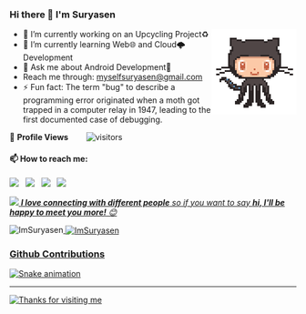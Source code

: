 ### Hi there 👋 I'm Suryasen
<img align='right' src='https://github.com/ImSuryasen/ImSuryasen/blob/main/octocat-anime.gif' width='150'>

- 🔭 I’m currently working on an Upcycling Project♻️
- 🌱 I’m currently learning Web🌐 and Cloud🌩️ Development
- 💬 Ask me about Android Development📱
- Reach me through: myselfsuryasen@gmail.com
- ⚡ Fun fact:
        The term "bug" to describe a programming error originated when a moth got trapped in a computer relay in 1947, leading to the first documented case of debugging.
  

<!--  PROFILES VIEWS -->
🌱 **Profile Views**&nbsp;&nbsp;&nbsp;&nbsp;&nbsp;&nbsp;&nbsp;
![visitors](https://profile-counter.glitch.me/ImSuryasen/count.svg?align=center)



#### 📫 How to reach me:
  
[<img src="https://img.icons8.com/color/48/000000/twitter.png" width="3.5%"/>](https://twitter.com/SURYASE58991621?t=J-qgRMkDdimvBzSXMgq8DA&s=09)  &nbsp; [<img src="https://img.icons8.com/color/48/000000/linkedin.png" width="3.5%"/>](https://www.linkedin.com/in/imsuryasen/)  &nbsp; [<img src="https://img.icons8.com/fluent/48/000000/instagram-new.png" width="3.5%"/>](https://www.instagram.com/imsuryasen/)  &nbsp; <a href="mailto:myselfsuryasen@gmail.com"> <img src="https://img.icons8.com/fluent/48/000000/gmail.png" width="3.5%"/>


<img src="https://media.giphy.com/media/LnQjpWaON8nhr21vNW/giphy.gif" width="60"> <em><b>I love connecting with different people</b> so if you want to say <b>hi, I'll be happy to meet you more!</b> 😊</em>


<p><img align="left" src="https://github-readme-stats.vercel.app/api/top-langs?username=ImSuryasen&show_icons=true&title_color=fff&icon_color=79ff97&text_color=9f9f9f&bg_color=151515&count_private=true&locale=en&layout=compact" alt="ImSuryasen" /></p>

<p>&nbsp;<img align="center" src="https://github-readme-stats.vercel.app/api?username=ImSuryasen&show_icons=true&title_color=fff&icon_color=79ff97&text_color=9f9f9f&bg_color=151515&count_private=true&locale=en" alt="ImSuryasen" /></p>


<h3>Github Contributions</h3>
<img src="https://github.com/ImSuryasen/ImSuryasen/blob/main/main.yml" alt="Snake animation" />


---
<!-- <p align="center"><h3 align="center"> Show some ❤️ by ⭐ the repository!!!</h3></p> -->

<img height="120" alt="Thanks for visiting me" width="100%" src="https://raw.githubusercontent.com/BrunnerLivio/brunnerlivio/master/images/marquee.svg" />
